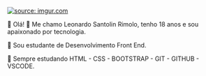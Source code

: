 <a href="https://imgur.com/x3B9wEs"><img src="https://i.imgur.com/x3B9wEs.png" title="source: imgur.com" /></a>

:pushpin: Olá! :wave: Me chamo Leonardo Santolin Rimolo, tenho 18 anos e sou apaixonado por tecnologia.

:pushpin: Sou estudante de Desenvolvimento Front End.

:pushpin: Sempre estudando HTML - CSS - BOOTSTRAP - GIT - GITHUB - VSCODE.

